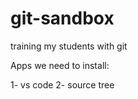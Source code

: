 # git-sandbox
training my students with git

Apps we need to install:

1- vs code
2- source tree 
  
